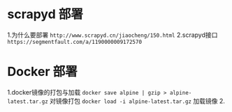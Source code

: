 # scrapyd 部署
1.为什么要部署 `http://www.scrapyd.cn/jiaocheng/150.html`
2.scrapyd接口 `https://segmentfault.com/a/1190000009172570`

# Docker 部署
1.docker镜像的打包与加载
`docker save alpine | gzip > alpine-latest.tar.gz` 对镜像打包
`docker load -i alpine-latest.tar.gz` 加载镜像
2.

